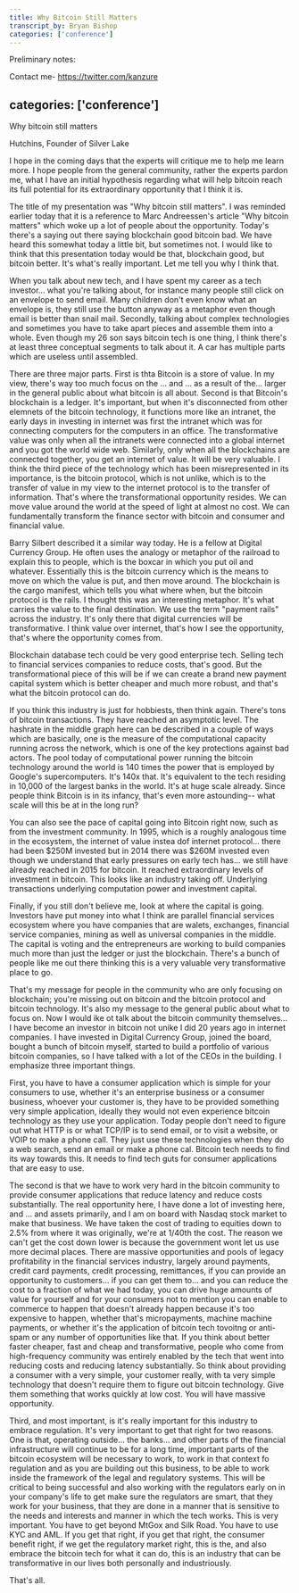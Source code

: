 ```yaml
---
title: Why Bitcoin Still Matters
transcript_by: Bryan Bishop
categories: ['conference']
---
```


Preliminary notes:



Contact me- <https://twitter.com/kanzure>

categories: ['conference']
----

Why bitcoin still matters

Hutchins, Founder of Silver Lake

I hope in the coming days that the experts will critique me to help me learn more. I hope people from the general community, rather the experts pardon me, what I have an initial hypothesis regarding what will help bitcoin reach its full potential for its extraordinary opportunity that I think it is.

The title of my presentation was "Why bitcoin still matters". I was reminded earlier today that it is a reference to Marc Andreessen's article "Why bitcoin matters" which woke up a lot of people about the opportunity. Today's there's a saying out there saying blockchain good bitcoin bad. We have heard this somewhat today a little bit, but sometimes not. I would like to think that this presentation today would be that, blockchain good, but bitcoin better. It's what's really important. Let me tell you why I think that.

When you talk about new tech, and I have spent my career as a tech investor... what you're talking about, for instance many people still click on an envelope to send email. Many children don't even know what an envelope is, they still use the button anyway as a metaphor even though email is better than snail mail. Secondly, talking about complex technologies and sometimes you have to take apart pieces and assemble them into a whole. Even though my 26 son says bitcoin tech is one thing, I think there's at least three conceptual segments to talk about it. A car has multiple parts which are useless until assembled.

There are three major parts. First is thta Bitcoin is a store of value. In my view, there's way too much focus on the ... and ... as a result of the... larger in the general public about what bitcoin is all about. Second is that Bitcoin's blockchain is a ledger. It's important, but when it's disconnected from other elemnets of the bitcoin technology, it functions more like an intranet, the early days in investing in internet was first the intranet which was for connecting computers for the computers in an office. The transformative value was only when all the intranets were connected into a global internet and you got the world wide web. Similarly, only when all the blockchains are connected together, you get an internet of value. It will be very valuable. I think the third piece of the technology which has been misrepresented in its importance, is the bitcoin protocol, which is not unlike, which is to the transfer of value in my view to the internet protocol is to the transfer of information. That's where the transformational opportunity resides. We can move value around the world at the speed of light at almost no cost. We can fundamentally transform the finance sector with bitcoin and consumer and financial value.

Barry Silbert described it a similar way today. He is a fellow at Digital Currency Group. He often uses the analogy or metaphor of the railroad to explain this to people, which is the boxcar in which you put oil and whatever. Essentially this is the bitcoin currency which is the means to move on which the value is put, and then move around. The blockchain is the cargo manifest, which tells you what where when, but the bitcoin protocol is the rails. I thought this was an interesting metaphor. It's what carries the value to the final destination. We use the term "payment rails" across the industry. It's only there that digital currencies will be transformative. I think value over internet, that's how I see the opportunity, that's where the opportunity comes from.

Blockchain database tech could be very good enterprise tech. Selling tech to financial services companies to reduce costs, that's good. But the transformational piece of this will be if we can create a brand new payment capital system which is better cheaper and much more robust, and that's what the bitcoin protocol can do.

If you think this industry is just for hobbiests, then think again. There's tons of bitcoin transactions. They have reached an asymptotic level. The hashrate in the middle graph here can be described in a couple of ways which are basically, one is the measure of the computational capacity running across the network, which is one of the key protections against bad actors. The pool today of computational power running the bitcoin technology around the world is 140 times the power that is employed by Google's supercomputers. It's 140x that. It's equivalent to the tech residing in 10,000 of the largest banks in the world. It's at huge scale already. Since people think Bitcoin is in its infancy, that's even more astounding-- what scale will this be at in the long run?

You can also see the pace of capital going into Bitcoin right now, such as from the investment community. In 1995, which is a roughly analogous time in the ecosystem, the internet of value instea dof internet protocol... there had been $250M invested but in 2014 there was $260M invested even though we understand that early pressures on early tech has... we still have already reached in 2015 for bitcoin. It reached extraordinary levels of investment in bitcoin. This looks like an industry taking off. Underlying transactions underlying computation power and investment capital.

Finally, if you still don't believe me, look at where the capital is going. Investors have put money into what I think are parallel financial services ecosystem where you have companies that are walets, exchanges, financial service companies, mining as well as universal companies in the middle. The capital is voting and the entrepreneurs are working to build companies much more than just the ledger or just the blockchain. There's a bunch of people like me out there thinking this is a very valuable very transformative place to go.

That's my message for people in the community who are only focusing on blockchain; you're missing out on bitcoin and the bitcoin protocol and bitcoin technology. It's also my message to the general public about what to focus on. Now I would ike ot talk about the bitcoin community themselves... I have become an investor in bitcoin not unike I did 20 years ago in internet companies. I have invested in Digital Currency Group, joined the board, bought a bunch of bitcoin myself, started to build a portfolio of various bitcoin companies, so I have talked with a lot of the CEOs in the building. I emphasize three important things.

First, you have to have a consumer application which is simple for your consumers to use, whether it's an enterprise business or a consumer business, whoever your customer is, they have to be provided something very simple application, ideally they would not even experience bitcoin technology as they use your application. Today people don't need to figure out what HTTP is or what TCP/IP is to send email, or to visit a website, or VOIP to make a phone call. They just use these technologies when they do a web search, send an email or make a phone cal. Bitcoin tech needs to find its way towards this. It needs to find tech guts for consumer applications that are easy to use.

The second is that we have to work very hard in the bitcoin community to provide consumer applications that reduce latency and reduce costs substantially. The real opportunity here, I have done a lot of investing here, and ... and assets primarily, and I am on board with Nasdaq stock market to make that business. We have taken the cost of trading to equities down to 2.5% from where it was originally, we're at 1/40th the cost. The reason we can't get the cost down lower is because the government wont let us use more decimal places. There are massive opportunities and pools of legacy profitability in the financial services industry, largely around payments, credit card payments, credit processing, remittances, if you can provide an opportunity to customers... if you can get them to... and you can reduce the cost to a fraction of what we had today, you can drive huge amounts of value for yourself and for your consumers not to mention you can enable to commerce to happen that doesn't already happen because it's too expensive to happen, whether that's micropayments, machine machine payments, or whether it's the application of bitcoin tech tovoitng or anti-spam or any number of opportunities like that. If you think about better faster cheaper, fast and cheap and transformative, people who come from high-frequency community was entirely enabled by the tech that went into reducing costs and reducing latency substantially. So think about providing a consumer with a very simple, your customer really, with ta very simple technology that doesn't require them to figure out bitcoin technology. Give them something that works quickly at low cost. You will have massive opportunity.

Third, and most important, is it's really important for this industry to embrace regulation. It's very important to get that right for two reasons. One is that, operating outside... the banks... and other parts of the financial infrastructure will continue to be for a long time, important parts of the bitcoin ecosystem will be necessary to work, to work in that context fo regulation and as you are building out this business, to be able to work inside the framework of the legal and regulatory systems. This will be critical to being successful and also working with the regulators early on in your company's life to get make sure the regulators are smart, that they work for your business, that they are done in a manner that is sensitive to the needs and interests and manner in which the tech works. This is very important. You have to get beyond MtGox and Silk Road. You have to use KYC and AML. If you get that right, if you get that right, the consumer benefit right, if we get the regulatory market right, this is the, and also embrace the bitcoin tech for what it can do, this is an industry that can be transformative in our lives both personally and industriously.

That's all.
